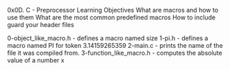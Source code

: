 0x0D. C - Preprocessor
Learning Objectives
What are macros and how to use them
What are the most common predefined macros
How to include guard your header files

0-object_like_macro.h - defines a macro named size
1-pi.h - defines a macro named PI  for token 3.14159265359
2-main.c - prints the name of the file it was compiled from.
3-function_like_macro.h - computes the absolute value of a number x
